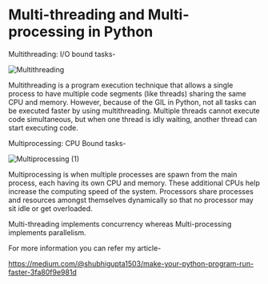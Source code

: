 # Multi-threading and Multi-processing in Python

Multithreading: I/O bound tasks-


![Multithreading](https://user-images.githubusercontent.com/79734129/185752486-ba2074dc-6af9-415a-96b8-238c68e5b128.png)


Multithreading is a program execution technique that allows a single process to have multiple code segments (like threads) sharing the same CPU and memory. However, because of the GIL in Python, not all tasks can be executed faster by using multithreading. Multiple threads cannot execute code simultaneous, but when one thread is idly waiting, another thread can start executing code.

Multiprocessing: CPU Bound tasks-

![Multiprocessing (1)](https://user-images.githubusercontent.com/79734129/185752672-87067ca5-57a8-4297-a5b0-060457b4a84c.png)

Multiprocessing is when multiple processes are spawn from the main process, each having its own CPU and memory. These additional CPUs help increase the computing speed of the system. Processors share processes and resources amongst themselves dynamically so that no processor may sit idle or get overloaded.

Multi-threading implements concurrency whereas Multi-processing implements parallelism.

For more information you can refer my article-

https://medium.com/@shubhigupta1503/make-your-python-program-run-faster-3fa80f9e981d
